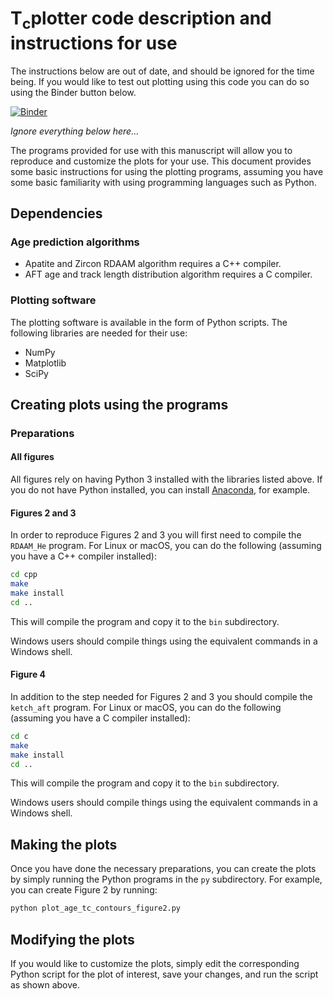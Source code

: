 # T<sub>c</sub>plotter code description and instructions for use

The instructions below are out of date, and should be ignored for the time being. If you would like to test out plotting using this code you can do so using the Binder button below.

[![Binder](https://mybinder.org/badge_logo.svg)](https://mybinder.org/v2/gh/HUGG/tcplotter/HEAD?urlpath=lab/tree/tcplotter.ipynb)

*Ignore everything below here...*

The programs provided for use with this manuscript will allow you to reproduce and customize the plots for your use.
This document provides some basic instructions for using the plotting programs, assuming you have some basic familiarity with using programming languages such as Python.

## Dependencies

### Age prediction algorithms

- Apatite and Zircon RDAAM algorithm requires a C++ compiler.
- AFT age and track length distribution algorithm requires a C compiler.

### Plotting software

The plotting software is available in the form of Python scripts. The following
libraries are needed for their use:

- NumPy
- Matplotlib
- SciPy

## Creating plots using the programs

### Preparations

#### All figures

All figures rely on having Python 3 installed with the libraries listed above.
If you do not have Python installed, you can install [Anaconda](https://www.anaconda.com/products/individual#Downloads), for example.

#### Figures 2 and 3

In order to reproduce Figures 2 and 3 you will first need to compile the `RDAAM_He` program.
For Linux or macOS, you can do the following (assuming you have a C++ compiler installed):

```bash
cd cpp
make
make install
cd ..
```

This will compile the program and copy it to the `bin` subdirectory.

Windows users should compile things using the equivalent commands in a Windows shell.

#### Figure 4

In addition to the step needed for Figures 2 and 3 you should compile the `ketch_aft` program.
For Linux or macOS, you can do the following (assuming you have a C compiler installed):

```bash
cd c
make
make install
cd ..
```

This will compile the program and copy it to the `bin` subdirectory.

Windows users should compile things using the equivalent commands in a Windows shell.

## Making the plots

Once you have done the necessary preparations, you can create the plots by simply running the Python programs in the `py` subdirectory.
For example, you can create Figure 2 by running:

```bash
python plot_age_tc_contours_figure2.py
```

## Modifying the plots

If you would like to customize the plots, simply edit the corresponding Python script for the plot of interest, save your changes, and run the script as shown above.
